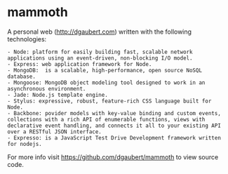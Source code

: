 mammoth
=======

A personal web (http://dgaubert.com) written with the following technologies:

    - Node: platform for easily building fast, scalable network applications using an event-driven, non-blocking I/O model.
    - Express: web application framework for Node. 
    - MongoDB:  is a scalable, high-performance, open source NoSQL database.
    - Mongoose: MongoDB object modeling tool designed to work in an asynchronous environment.
    - Jade: Node.js template engine.
    - Stylus: expressive, robust, feature-rich CSS language built for Node.
    - Backbone: povider models with key-value binding and custom events, collections with a rich API of enumerable functions, views with declarative event handling, and connects it all to your existing API over a RESTful JSON interface.
    - Expresso: is a JavaScript Test Drive Development framework written for nodejs.

For more info visit https://github.com/dgaubert/mammoth to view source code.
